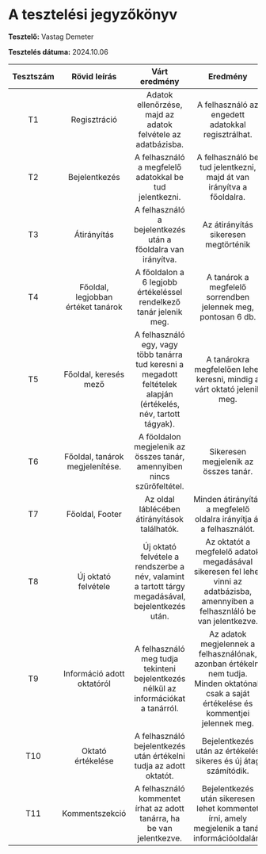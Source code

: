 # A tesztelési jegyzőkönyv

**Tesztelő:** Vastag Demeter

**Tesztelés dátuma:** 2024.10.06

| Tesztszám | Rövid leírás | Várt eredmény | Eredmény | Megjegyzés |
|:---------:|:------------:|:-------------:|:--------:|:----------:|
|T1| Regisztráció|Adatok ellenőrzése, majd az adatok felvétele az adatbázisba.| A felhasználó az engedett adatokkal regisztrálhat.|Nem találtam problémát.|
|T2| Bejelentkezés|A felhasználó a megfelelő adatokkal be tud jelentkezni.|A felhasználó be tud jelentkezni, majd át van irányítva a főoldalra.|Nem találtam problémát.|
|T3|Átirányítás|A felhasználó a bejelentkezés után a főoldalra van irányítva.|Az átirányítás sikeresen megtörténik|Nem találtam problémát.|
|T4|Főoldal, legjobban értéket tanárok| A főoldalon a 6 legjobb értékeléssel rendelkező tanár jelenik meg.| A tanárok a megfelelő sorrendben jelennek meg, pontosan 6 db.|Nem találtam problémát.|
|T5|Főoldal, keresés mező|A felhasználó egy, vagy több tanárra tud keresni a megadott feltételek alapján (értékelés, név, tartott tágyak).|A tanárokra megfelelően lehet keresni, mindig a várt oktató jelenik meg.|Nem találtam problémát.|
|T6|Főoldal, tanárok megjelenítése.|A föoldalon megjelenik az összes tanár, amennyiben nincs szűrőfeltétel.|Sikeresen megjelenik az összes tanár.|Nem találtam problémát.|
|T7|Főoldal, Footer|Az oldal láblécében átirányítások találhatók.|Minden átirányítás a megfelelő oldalra irányítja át a felhasználót.|Nem találtam problémát.|
|T8|Új oktató felvétele|Új oktató felvétele a rendszerbe a név, valamint a tartott tárgy megadásával, bejelentkezés után.|Az oktatót a megfelelő adatok megadásával sikeresen fel lehet vinni az adatbázisba, amennyiben a felhasznláló be van jelentkezve.|Nem találtam problémát.|
|T9| Információ adott oktatóról| A felhasználó meg tudja tekinteni bejelentkezés nélkül az információkat a tanárról.|Az adatok megjelennek a felhasználónak, azonban értékelni nem tudja. Minden oktatónak csak a saját értékelése és kommentjei jelennek meg.|Nem találtam problémát.|
|T10|Oktató értékelése|A felhasználó bejelentkezés után értékelni tudja az adott oktatót.|Bejelentkezés után az értékelés sikeres és új átag számítódik.|Nem találtam problémát.|
|T11|Kommentszekció|A felhasználó kommentet írhat az adott tanárra, ha be van jelentkezve.| Bejelentkezés után sikeresen lehet kommentet írni, amely megjelenik a tanár információoldalán.|Nem találtam problémát.|
